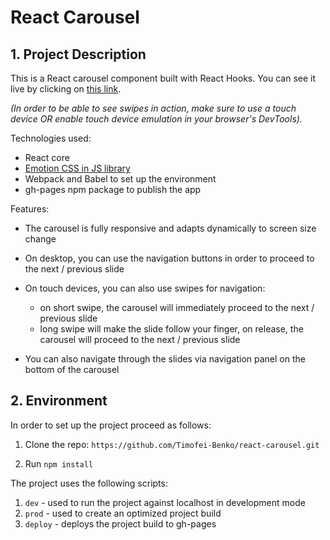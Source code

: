 # React Carousel

## 1. Project Description

This is a React carousel component built with React Hooks. You can see it live by clicking on [this link](https://timofei-benko.github.io/react-carousel/).

*(In order to be able to see swipes in action, make sure to use a touch device OR enable touch device emulation in 
your browser's 
DevTools).*

Technologies used:
* React core
* [Emotion CSS in JS library](https://emotion.sh/docs/introduction)
* Webpack and Babel to set up the environment
* gh-pages npm package to publish the app

Features:
* The carousel is fully responsive and adapts dynamically to screen size change
* On desktop, you can use the navigation buttons in order to proceed to the next / previous slide
* On touch devices, you can also use swipes for navigation:
    * on short swipe, the carousel will immediately proceed  to the next / previous slide
    * long swipe will make the slide follow your finger, on release, the carousel will proceed to the next / 
      previous slide
      
* You can also navigate through the slides via navigation panel on the bottom of the carousel

## 2. Environment

In order to set up the project proceed as follows:
1. Clone the repo:
`https://github.com/Timofei-Benko/react-carousel.git`
   
1. Run `npm install`
   
The project uses the following scripts:
1. `dev` - used to run the project against localhost in development mode
1. `prod` - used to create an optimized project build
1. `deploy` - deploys the project build to gh-pages